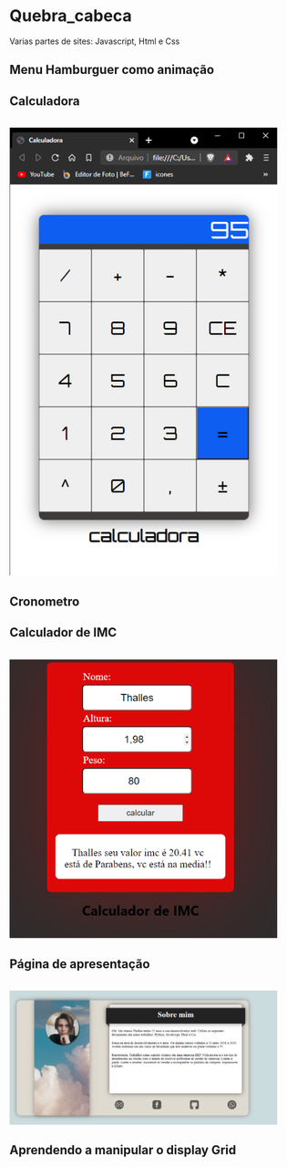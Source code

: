 # Quebra_cabeca
 Varias partes de sites: Javascript, Html e Css
 
## Menu Hamburguer como animação
 
## Calculadora
<br>
<img width="470" src="src/assets/to_readme/imagem_calculadora.PNG">
<br>

## Cronometro
 
## Calculador de IMC
<br>
<img width="470" src="src/assets/to_readme/IMC.PNG">
<br>

## Página de apresentação
<br>
<img width="470" src="src/assets/to_readme/ExemploPagina_Apresentacao.PNG">
<br>

## Aprendendo a manipular o display Grid
